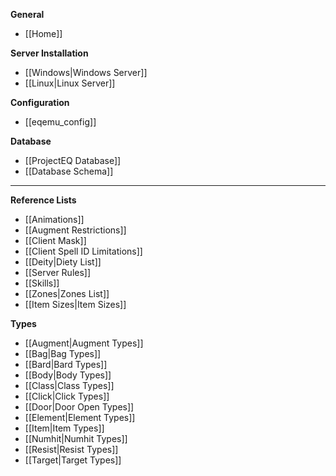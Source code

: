 **General**
* [[Home]]

**Server Installation**
* [[Windows|Windows Server]]
* [[Linux|Linux Server]]

**Configuration**
* [[eqemu_config]]

**Database**
* [[ProjectEQ Database]]
* [[Database Schema]]

---
**Reference Lists**
* [[Animations]]
* [[Augment Restrictions]]
* [[Client Mask]]
* [[Client Spell ID Limitations]]
* [[Deity|Diety List]]
* [[Server Rules]]
* [[Skills]]
* [[Zones|Zones List]]
* [[Item Sizes|Item Sizes]]

**Types**
* [[Augment|Augment Types]]
* [[Bag|Bag Types]]
* [[Bard|Bard Types]]
* [[Body|Body Types]]
* [[Class|Class Types]]
* [[Click|Click Types]]
* [[Door|Door Open Types]]
* [[Element|Element Types]]
* [[Item|Item Types]]
* [[Numhit|Numhit Types]]
* [[Resist|Resist Types]]
* [[Target|Target Types]]